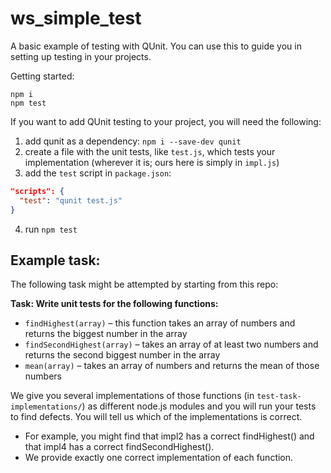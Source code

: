ws_simple_test
==============

A basic example of testing with QUnit. You can use this to guide you in setting up testing in your projects.

Getting started:

```
npm i
npm test
```

If you want to add QUnit testing to your project, you will need the following:

1. add qunit as a dependency: `npm i --save-dev qunit`
2. create a file with the unit tests, like `test.js`, which tests your implementation (wherever it is; ours here is simply in `impl.js`)
3. add the `test` script in `package.json`:
  ```json
  "scripts": {
    "test": "qunit test.js"
  }
  ```
4. run `npm test`

Example task:
-------------

The following task might be attempted by starting from this repo:

**Task: Write unit tests for the following functions:**

- `findHighest(array)`
  – this function takes an array of numbers and returns the biggest number in the array
- `findSecondHighest(array)`
  – takes an array of at least two numbers and returns the second biggest number in the array
- `mean(array)`
  – takes an array of numbers and returns the mean of those numbers

We give you several implementations of those functions (in `test-task-implementations/`) as different node.js modules and you will run your tests to find defects. You will tell us which of the implementations is correct.

- For example, you might find that impl2 has a correct findHighest() and that impl4 has a correct findSecondHighest().
- We provide exactly one correct implementation of each function.
